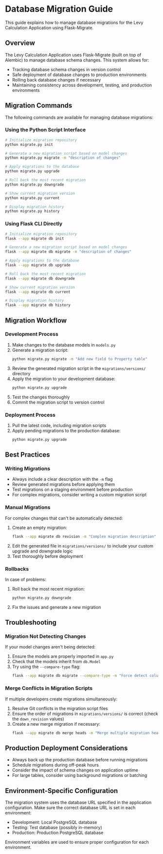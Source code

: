 # Database Migration Guide

This guide explains how to manage database migrations for the Levy Calculation Application using Flask-Migrate.

## Overview

The Levy Calculation Application uses Flask-Migrate (built on top of Alembic) to manage database schema changes. This system allows for:

- Tracking database schema changes in version control
- Safe deployment of database changes to production environments
- Rolling back database changes if necessary
- Maintaining consistency across development, testing, and production environments

## Migration Commands

The following commands are available for managing database migrations:

### Using the Python Script Interface

```bash
# Initialize migration repository
python migrate.py init

# Generate a new migration script based on model changes
python migrate.py migrate -m "description of changes"

# Apply migrations to the database
python migrate.py upgrade

# Roll back the most recent migration
python migrate.py downgrade

# Show current migration version
python migrate.py current

# Display migration history
python migrate.py history
```

### Using Flask CLI Directly

```bash
# Initialize migration repository
flask --app migrate db init

# Generate a new migration script based on model changes
flask --app migrate db migrate -m "description of changes"

# Apply migrations to the database
flask --app migrate db upgrade

# Roll back the most recent migration
flask --app migrate db downgrade

# Show current migration version
flask --app migrate db current

# Display migration history
flask --app migrate db history
```

## Migration Workflow

### Development Process

1. Make changes to the database models in `models.py`
2. Generate a migration script:
   ```bash
   python migrate.py migrate -m "Add new field to Property table"
   ```
3. Review the generated migration script in the `migrations/versions/` directory
4. Apply the migration to your development database:
   ```bash
   python migrate.py upgrade
   ```
5. Test the changes thoroughly
6. Commit the migration script to version control

### Deployment Process

1. Pull the latest code, including migration scripts
2. Apply pending migrations to the production database:
   ```bash
   python migrate.py upgrade
   ```

## Best Practices

### Writing Migrations

- Always include a clear description with the `-m` flag
- Review generated migrations before applying them
- Test migrations on a staging environment before production
- For complex migrations, consider writing a custom migration script

### Manual Migrations

For complex changes that can't be automatically detected:

1. Create an empty migration:
   ```bash
   flask --app migrate db revision -m "Complex migration description"
   ```
2. Edit the generated file in `migrations/versions/` to include your custom upgrade and downgrade logic
3. Test thoroughly before deployment

### Rollbacks

In case of problems:

1. Roll back the most recent migration:
   ```bash
   python migrate.py downgrade
   ```
2. Fix the issues and generate a new migration

## Troubleshooting

### Migration Not Detecting Changes

If your model changes aren't being detected:

1. Ensure the models are properly imported in `app.py`
2. Check that the models inherit from `db.Model`
3. Try using the `--compare-type` flag:
   ```bash
   flask --app migrate db migrate --compare-type -m "Force detect column type changes"
   ```

### Merge Conflicts in Migration Scripts

If multiple developers create migrations simultaneously:

1. Resolve Git conflicts in the migration script files
2. Ensure the order of migrations in `migrations/versions/` is correct (check the `down_revision` values)
3. Create a new merge migration if necessary:
   ```bash
   flask --app migrate db merge heads -m "Merge multiple migration heads"
   ```

## Production Deployment Considerations

- Always back up the production database before running migrations
- Schedule migrations during off-peak hours
- Consider the impact of schema changes on application uptime
- For large tables, consider using background migrations or batching

## Environment-Specific Configuration

The migration system uses the database URL specified in the application configuration. Make sure the correct database URL is set in each environment:

- Development: Local PostgreSQL database
- Testing: Test database (possibly in-memory)
- Production: Production PostgreSQL database

Environment variables are used to ensure proper configuration for each environment.
